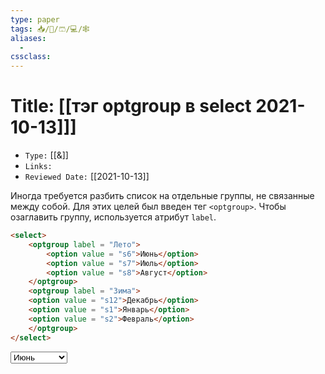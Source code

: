 ```yaml
---
type: paper
tags: 📥️/📜️/🩳/💻/🕸
aliases:
  - 
cssclass: 
---
```




# Title: **[[тэг optgroup в select 2021-10-13]]]**
- `Type:` [[&]]
- `Links:`
- `Reviewed Date:` [[2021-10-13]]



Иногда требуется разбить список на отдельные группы, не связанные между собой. Для этих целей был введен тег `<optgroup>`.
Чтобы озаглавить группу, используется атрибут `label`.


```html
<select>  
	<optgroup label = "Лето">  
		<option value = "s6">Июнь</option>  
		<option value = "s7">Июль</option>  
		<option value = "s8">Август</option>  
	</optgroup>  
	<optgroup label = "Зима">  
	<option value = "s12">Декабрь</option>  
	<option value = "s1">Январь</option>  
	<option value = "s2">Февраль</option>  
	</optgroup>  
</select>
```

<select>  
	<optgroup label = "Лето">  
		<option value = "s6">Июнь</option>  
		<option value = "s7">Июль</option>  
		<option value = "s8">Август</option>  
	</optgroup>  
	<optgroup label = "Зима">  
	<option value = "s12">Декабрь</option>  
	<option value = "s1">Январь</option>  
	<option value = "s2">Февраль</option>  
	</optgroup>  
</select>